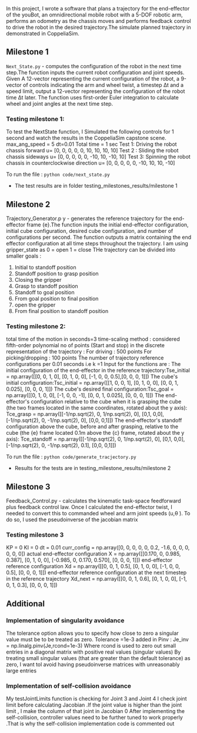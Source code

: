 In this project, I wrote a software that plans a trajectory for the end-effector of the
youBot, an omnidirectional mobile robot with a 5-DOF robotic arm, performs an
odometry as the chassis moves and performs feedback control to drive the robot in
the desired trajectory.The simulate planned trajectory in demonstrated in
CoppeliaSim.

## Milestone 1
`Next_State.py` - computes the configuration of the robot in the next time step.The
function inputs the current robot configuration and joint speeds. Given A 12-vector
representing the current configuration of the robot, a 9-vector of controls indicating the arm and
wheel twist, a timestep Δt and a speed limit, output a 12-vector representing the configuration of
the robot time Δt later. The function uses first-order Euler integration to calculate
wheel and joint angles at the next time step.
### Testing milestone 1:
To test the NextState function, I Simulated the following controls for 1 second and watch
the results in the CoppeliaSim capstone scene.
max_ang_speed = 5
dt=0.01
Total time = 1 sec
Test 1: Driving the
robot chassis forward
u= [0, 0, 0, 0, 0, 10, 10, 10, 10]
Test 2 : Sliding the robot chassis sideways
u= [0, 0, 0, 0, 0, -10, 10, -10, 10]
Test 3: Spinning the robot chassis in counterclockwise direction
u= [0, 0, 0, 0, 0, -10, 10, 10, -10]

To run the file : `python code/next_state.py`
* The test results are in folder testing_milestones_results/milestone 1


## Milestone 2
Trajectory_Generator.p y - generates the reference trajectory for the end-effector
frame {e}.The function inputs the initial end-effector configuration, initial cube
configuration, desired cube configuration, and number of configurations per
second. The function outputs a matrix containing the end effector configuration at
all time steps throughout the trajectory.
I am using gripper_state as 0 = open
1 = close
THe trajectory can be divided into smaller goals :
1. Initial to standoff position
2. Standoff position to grasp position
3. Closing the gripper
4. Grasp to standoff position
5. Standoff to goal position
6. From goal position to final position
7. open the gripper
8. From final position to standoff position

### Testing milestone 2:
total time of the motion in seconds=3
time-scaling method : considered fifth-order polynomial
no of points (Start and stop) in the discrete representation of the
trajectory :
For driving : 500 points
For picking/dropping : 100 points
The number of trajectory reference configurations per 0.01 seconds i.e k =1
Input for the functions are :
The initial configuration of the end-effector in the reference trajectory:Tse_initial =
np.array([[0, 0, 1, 0], [0, 1, 0, 0], [-1, 0, 0, 0.5],[0, 0, 0, 1]])
The cube's initial configuration:Tsc_initial =
np.array([[1, 0, 0, 1],
[0, 1, 0, 0],
[0, 0, 1, 0.025],
[0, 0, 0, 1]])
The cube's desired final configuration:Tsc_goal =
np.array([[0, 1, 0, 0],
[-1, 0, 0, -1],
[0, 0, 1, 0.025],
[0, 0, 0, 1]])
The end-effector's configuration relative to the cube when it is grasping the cube
(the two frames located in the same coordinates, rotated about the y axis):
Tce_grasp = np.array([[-1/np.sqrt(2), 0, 1/np.sqrt(2), 0],
[0,1, 0,0],
[-1/np.sqrt(2), 0, -1/np.sqrt(2), 0],
[0,0, 0,1]])
The end-effector's standoff configuration above the cube, before and after grasping,
relative to the cube (the {e} frame located 0.1m above the {c} frame, rotated about
the y axis):
Tce_standoff = np.array([[-1/np.sqrt(2), 0, 1/np.sqrt(2), 0],
[0,1, 0,0],
[-1/np.sqrt(2), 0, -1/np.sqrt(2), 0.1],
[0,0, 0,1]])

To run the file : `python code/generate_tracjectory.py`
* Results for the tests are in testing_milestone_results/milestone 2

## Milestone 3
Feedback_Control.py - calculates the kinematic task-space feedforward plus
feedback control law.
Once I calculated the end-effector twist, I needed to convert this to commanded
wheel and arm joint speeds (u,θ ̇). To do so, I used the pseudoinverse of the
jacobian matrix


### Testing milestone 3

KP = 0
KI = 0
dt = 0.01
curr_config = np.array([0, 0, 0, 0, 0, 0.2, -1.6, 0, 0, 0, 0, 0, 0])
actual end-effector configuration
X = np.array([[0.170, 0, 0.985, 0.387],
[0, 1, 0, 0],
[-0.985, 0, 0.170, 0.570],
[0, 0, 0, 1]])
end-effector reference configuration
Xd = np.array([[0, 0, 1, 0.5],
[0, 1, 0, 0],
[-1, 0, 0, 0.5],
[0, 0, 0, 1]])
end-effector reference configuration at the next timestep in the reference trajectory
Xd_next = np.array([[0, 0, 1, 0.6],
[0, 1, 0, 0],
[-1, 0, 1, 0.3],
[0, 0, 0, 1]])

## Additional 

### Implementation of singularity avoidance 
The tolerance option allows you to specify
how close to zero a singular value must be to be treated as zero.
Tolerance =1e-3 added in Pinv : Je_inv = np.linalg.pinv(Je,rcond=1e-3)
Where rcond is used to zero out small entries in a diagonal matrix with positive real
values (singular values)
By treating small singular values (that are greater than the default tolerance) as zero, I
want tol avoid having pseudoinverse matrices with unreasonably large entries

### Implementation of self-collision avoidance
My testJointLimits function is checking for Joint 3 and Joint 4
I check joint limit before calculating Jacobian .If the joint value is higher than the
joint limit , I make the column of that joint in Jacobian 0
After implementing the self-collision, controller values need to be further tuned to
work properly .That is why the self-collision implementation code is commented
out